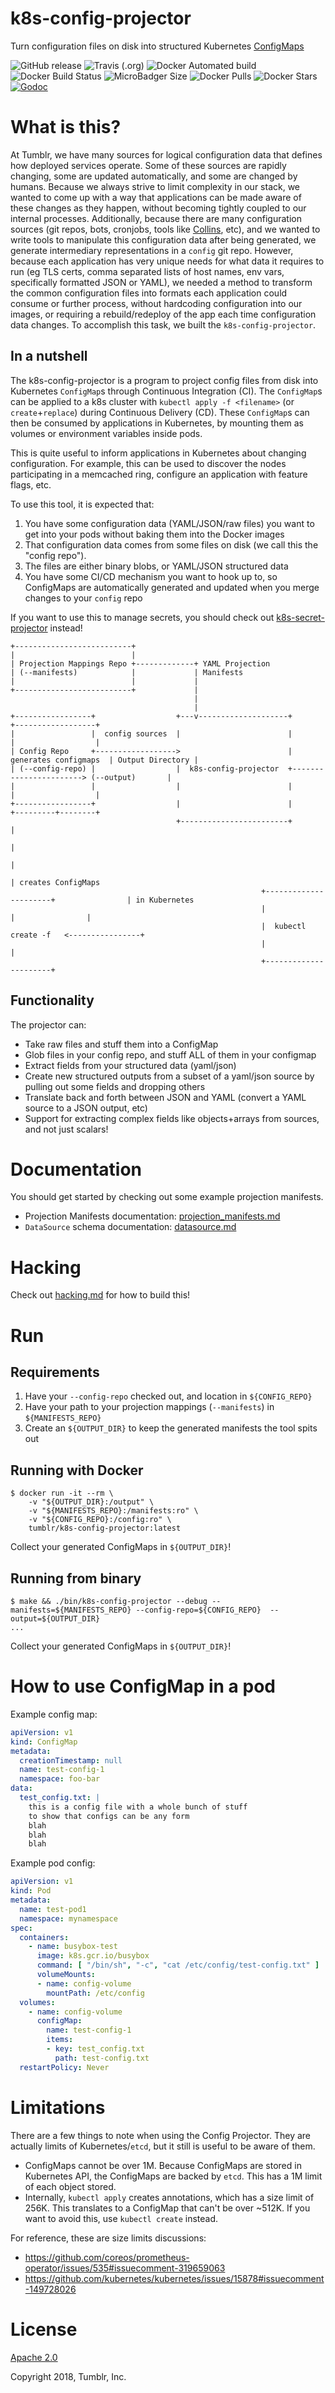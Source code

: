 # k8s-config-projector

Turn configuration files on disk into structured Kubernetes [ConfigMaps](https://kubernetes.io/docs/tasks/configure-pod-container/configure-pod-configmap/#create-a-configmap)

![GitHub release](https://img.shields.io/github/release/tumblr/k8s-config-projector.svg) ![Travis (.org)](https://img.shields.io/travis/tumblr/k8s-config-projector.svg) ![Docker Automated build](https://img.shields.io/docker/automated/tumblr/k8s-config-projector.svg) ![Docker Build Status](https://img.shields.io/docker/build/tumblr/k8s-config-projector.svg) ![MicroBadger Size](https://img.shields.io/microbadger/image-size/tumblr/k8s-config-projector.svg) ![Docker Pulls](https://img.shields.io/docker/pulls/tumblr/k8s-config-projector.svg) ![Docker Stars](https://img.shields.io/docker/stars/tumblr/k8s-config-projector.svg)  [![Godoc](https://godoc.org/github.com/tumblr/k8s-config-projector?status.svg)](http://godoc.org/github.com/tumblr/k8s-config-projector)

# What is this?

At Tumblr, we have many sources for logical configuration data that defines how deployed services operate. Some of these sources are rapidly changing, some are updated automatically, and some are changed by humans. Because we always strive to limit complexity in our stack, we wanted to come up with a way that applications can be made aware of these changes as they happen, without becoming tightly coupled to our internal processes. Additionally, because there are many configuration sources (git repos, bots, cronjobs, tools like [Collins](https://tumblr.github.io/collins/), etc), and we wanted to write tools to manipulate this configuration data after being generated, we generate intermediary representations in a `config` git repo. However, because each application has very unique needs for what data it requires to run (eg TLS certs, comma separated lists of host names, env vars, specifically formatted JSON or YAML), we needed a method to transform the common configuration files into formats each application could consume or further process, without hardcoding configuration into our images, or requiring a rebuild/redeploy of the app each time configuration data changes. To accomplish this task, we built the `k8s-config-projector`.

## In a nutshell

The k8s-config-projector is a program to project config files from disk into Kubernetes `ConfigMap`s through Continuous Integration (CI). The `ConfigMap`s can be applied to a k8s cluster with `kubectl apply -f <filename>` (or `create`+`replace`) during Continuous Delivery (CD). These `ConfigMap`s can then be consumed by applications in Kubernetes, by mounting them as volumes or environment variables inside pods.

This is quite useful to inform applications in Kubernetes about changing configuration. For example, this can be used to discover the nodes participating in a memcached ring, configure an application with feature flags, etc.

To use this tool, it is expected that:

1. You have some configuration data (YAML/JSON/raw files) you want to get into your pods without baking them into the Docker images
2. That configuration data comes from some files on disk (we call this the "config repo").
3. The files are either binary blobs, or YAML/JSON structured data
4. You have some CI/CD mechanism you want to hook up to, so ConfigMaps are automatically generated and updated when you merge changes to your `config` repo

If you want to use this to manage secrets, you should check out [k8s-secret-projector](https://github.com/tumblr/k8s-secret-projector) instead!

```
+--------------------------+
|                          |
| Projection Mappings Repo +-------------+ YAML Projection
| (--manifests)            |             | Manifests
|                          |             |
+--------------------------+             |
                                         |
                                         |
+-----------------+                  +---v--------------------+                       +------------------+
|                 |  config sources  |                        |                       |                  |
| Config Repo     +------------------>                        | generates configmaps  | Output Directory |
| (--config-repo) |                  |  k8s-config-projector  +-----------------------> (--output)       |
|                 |                  |                        |                       |                  |
+-----------------+                  |                        |                       +---------+--------+
                                     +------------------------+                                 |
                                                                                                |
                                                                                                |
                                                                                                | creates ConfigMaps
                                                        +----------------------+                | in Kubernetes
                                                        |                      |                |
                                                        |  kubectl create -f   <----------------+
                                                        |                      |
                                                        +----------------------+

```

## Functionality

The projector can:

* Take raw files and stuff them into a ConfigMap
* Glob files in your config repo, and stuff ALL of them in your configmap
* Extract fields from your structured data (yaml/json)
* Create new structured outputs from a subset of a yaml/json source by pulling out some fields and dropping others
* Translate back and forth between JSON and YAML (convert a YAML source to a JSON output, etc)
* Support for extracting complex fields like objects+arrays from sources, and not just scalars!

# Documentation

You should get started by checking out some example projection manifests.

* Projection Manifests documentation: [projection_manifests.md](/docs/projection_manifests.md)
* `DataSource` schema documentation: [datasource.md](/docs/datasource.md)

# Hacking

Check out [hacking.md](/docs/hacking.md) for how to build this!

# Run

## Requirements

1. Have your `--config-repo` checked out, and location in `${CONFIG_REPO}`
2. Have your path to your projection mappings (`--manifests`) in `${MANIFESTS_REPO}`
3. Create an `${OUTPUT_DIR}` to keep the generated manifests the tool spits out

## Running with Docker

```shell
$ docker run -it --rm \
    -v "${OUTPUT_DIR}:/output" \
    -v "${MANIFESTS_REPO}:/manifests:ro" \
    -v "${CONFIG_REPO}:/config:ro" \
    tumblr/k8s-config-projector:latest
```

Collect your generated ConfigMaps in `${OUTPUT_DIR}`!

## Running from binary

```shell
$ make && ./bin/k8s-config-projector --debug --manifests=${MANIFESTS_REPO} --config-repo=${CONFIG_REPO}  --output=${OUTPUT_DIR}
...
```

Collect your generated ConfigMaps in `${OUTPUT_DIR}`!

# How to use ConfigMap in a pod

Example config map:

```yaml
apiVersion: v1
kind: ConfigMap
metadata:
  creationTimestamp: null
  name: test-config-1
  namespace: foo-bar
data:
  test_config.txt: |
    this is a config file with a whole bunch of stuff
    to show that configs can be any form
    blah
    blah
    blah

```

Example pod config:

```yaml
apiVersion: v1
kind: Pod
metadata:
  name: test-pod1
  namespace: mynamespace
spec:
  containers:
    - name: busybox-test
      image: k8s.gcr.io/busybox
      command: [ "/bin/sh", "-c", "cat /etc/config/test-config.txt" ]
      volumeMounts:
      - name: config-volume
        mountPath: /etc/config
  volumes:
    - name: config-volume
      configMap:
        name: test-config-1
        items:
        - key: test_config.txt
          path: test-config.txt
  restartPolicy: Never
```

# Limitations

There are a few things to note when using the Config Projector. They are actually limits of Kubernetes/`etcd`, but it still is useful to be aware of them.

* ConfigMaps cannot be over 1M.  Because ConfigMaps are stored in Kubernetes API, the ConfigMaps are backed by `etcd`. This has a 1M limit of each object stored.
* Internally, `kubectl apply` creates annotations, which has a size limit of 256K. This translates to a ConfigMap that can't be over ~512K. If you want to avoid this, use `kubectl create` instead.

For reference, these are size limits discussions:

* https://github.com/coreos/prometheus-operator/issues/535#issuecomment-319659063
* https://github.com/kubernetes/kubernetes/issues/15878#issuecomment-149728026

# License

[Apache 2.0](/LICENSE.txt)

Copyright 2018, Tumblr, Inc.
